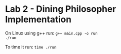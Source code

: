 # Lab 2 - Dining Philosopher Implementation
On Linux using g++ run:
`g++ main.cpp -o run` <br>
`./run`

To time it run:
`time ./run`
